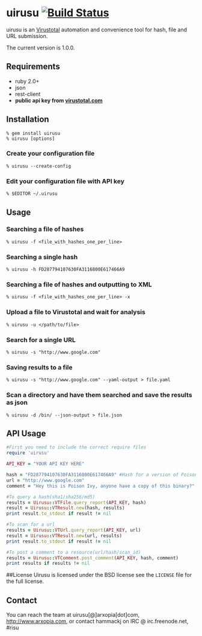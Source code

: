 # uirusu [![Build Status](https://travis-ci.org/arxopia/uirusu.svg)](https://travis-ci.org/arxopia/uirusu)

uirusu is an [Virustotal](http://www.virustotal.com) automation and convenience tool for hash, file and URL submission.

The current version is 1.0.0.

## Requirements

* ruby 2.0+
* json
* rest-client
* **public api key from [virustotal.com](http://www.virustotal.com)**

## Installation

	% gem install uirusu
	% uirusu [options]

### Create your configuration file
	% uirusu --create-config

### Edit your configuration file with API key
	% $EDITOR ~/.uirusu

## Usage

### Searching a file of hashes

	% uirusu -f <file_with_hashes_one_per_line>

### Searching a single hash

	% uirusu -h FD287794107630FA3116800E617466A9

### Searching a file of hashes and outputting to XML
	% uirusu -f <file_with_hashes_one_per_line> -x

### Upload a file to Virustotal and wait for analysis
	% uirusu -u </path/to/file>

### Search for a single URL
	% uirusu -s "http://www.google.com"

### Saving results to a file
	% uirusu -s "http://www.google.com" --yaml-output > file.yaml

### Scan a directory and have them searched and save the results as json
	% uirusu -d /bin/ --json-output > file.json

## API Usage
```ruby
#First you need to include the correct require files
require 'uirusu'

API_KEY = "YOUR API KEY HERE"

hash = "FD287794107630FA3116800E617466A9" #Hash for a version of Poison Ivy
url = "http://www.google.com"
comment = "Hey this is Poison Ivy, anyone have a copy of this binary?"

#To query a hash(sha1/sha256/md5)
results = Uirusu::VTFile.query_report(API_KEY, hash)
result = Uirusu::VTResult.new(hash, results)
print result.to_stdout if result != nil

#To scan for a url
results = Uirusu::VTUrl.query_report(API_KEY, url)
result = Uirusu::VTResult.new(url, results)
print result.to_stdout if result != nil

#To post a comment to a resource(url/hash/scan_id)
results = Uirusu::VTComment.post_comment(API_KEY, hash, comment)
print results if results != nil
```

##License
Uirusu is licensed under the BSD license see the `LICENSE` file for the full license.

## Contact
You can reach the team at uirusu[@]arxopia[dot]com, http://www.arxopia.com, or contact hammackj on IRC @ irc.freenode.net, #risu
